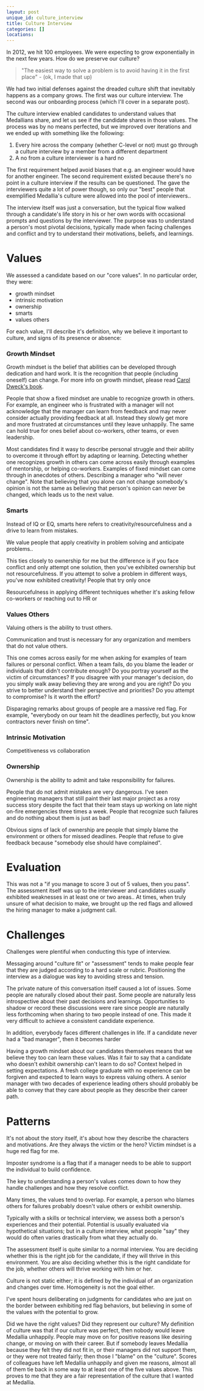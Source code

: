 ```yaml
---
layout: post
unique_id: culture_interview
title: Culture Interview
categories: []
locations: 
---
```


In 2012, we hit 100 employees.  We were expecting to grow exponentially in the next few years.  How do we preserve our culture?

> "The easiest way to solve a problem is to avoid having it in the first place" - (ok, I made that up)

We had two initial defenses against the dreaded culture shift that inevitably happens as a company grows.  The first was our culture interview.  The second was our onboarding process (which I'll cover in a separate post).

The culture interview enabled candidates to understand values that Medallians share, and let us see if the candidate shares in those values.  The process was by no means perfected, but we improved over iterations and we ended up with something like the following:

1. Every hire across the company (whether C-level or not) must go through a culture interview by a member from a different department
2. A no from a culture interviewer is a hard no

The first requirement helped avoid biases that e.g. an engineer would have for another engineer.  The second requirement existed because there's no point in a culture interview if the results can be questioned.  The gave the interviewers quite a lot of power though, so only our "best" people that exemplified Medallia's culture were allowed into the pool of interviewers..

The interview itself was just a conversation, but the typical flow walked through a candidate's life story in his or her own words with occasional prompts and questions by the interviewer.  The purpose was to understand a person's most pivotal decisions, typically made when facing challenges and conflict and try to understand their motivations, beliefs, and learnings.

# Values

We assessed a candidate based on our "core values".  In no particular order, they were:

* growth mindset
* intrinsic motivation
* ownership
* smarts
* values others

For each value, I'll describe it's definition, why we believe it important to culture, and signs of its presence or absence:

### Growth Mindset

Growth mindset is the belief that abilities can be developed through dedication and hard work.  It is the recognition that people (including oneself) can change.  For more info on growth mindset, please read [Carol Dweck's book](https://www.mindsetonline.com/).

People that show a fixed mindset are unable to recognize growth in others.  For example, an engineer who is frustrated with a manager will not acknowledge that the manager can learn from feedback and may never consider actually providing feedback at all.  Instead they slowly get more and more frustrated at circumstances until they leave unhappily.  The same can hold true for ones belief about co-workers, other teams, or even leadership.

Most candidates find it wasy to describe personal struggle and their ability to overcome it through effort by adapting or learning.  Detecting whether one recognizes growth in others can come across easily through examples of mentorship, or helping co-workers.  Examples of fixed mindset can come through in anecdotes of others.  Describing a manager who "will never change".  Note that believing that you alone can not change somebody's opinion is not the same as believing that person's opinion can never be changed, which leads us to the next value.

### Smarts

Instead of IQ or EQ, smarts here refers to creativity/resourcefulness and a drive to learn from mistakes.

We value people that apply creativity in problem solving and anticipate problems..

This ties closely to ownership for me but the difference is if you face conflict and only attempt one solution, then you've exhibited ownership but not resourcefulness.  If you attempt to solve a problem in different ways, you've now exhibited creativity!  People that try only once

Resourcefulness in applying different techniques whether it's asking fellow co-workers or reaching out to HR or

### Values Others

Valuing others is the ability to trust others.

Communication and trust is necessary for any organization and members that do not value others.

This one comes across easily for me when asking for examples of team failures or personal conflict.  When a team fails, do you blame the leader or individuals that didn't contribute enough?  Do you portray yourself as the victim of circumstances?  If you disagree with your manager's decision, do you simply walk away believing they are wrong and you are right?  Do you strive to better understand their perspective and priorities?  Do you attempt to compromise?  Is it worth the effort?

Disparaging remarks about groups of people are a massive red flag.  For example, "everybody on our team hit the  deadlines perfectly, but you know contractors never finish on time".

### Intrinsic Motivation

Competitiveness vs collaboration

### Ownership

Ownership is the ability to admit and take responsibility for failures.

People that do not admit mistakes are very dangerous.  I've seen engineering managers that still paint their last major project as a rosy success story despite the fact that their team stays up working on late night on-fire emergencies three times a week.  People that recognize such failures and do nothing about them is just as bad!

Obvious signs of lack of ownership are people that simply blame the environment or others for missed deadlines.  People that refuse to give feedback because "somebody else should have complained".

# Evaluation

This was not a "if you manage to score 3 out of 5 values, then you pass".  The assessment itself was up to the interviewer and candidates usually exhibited weaknesses in at least one or two areas..  At times, when truly unsure of what decision to make, we brought up the red flags and allowed the hiring manager to make a judgment call.

# Challenges

Challenges were plentiful when conducting this type of interview.

Messaging around "culture fit" or "assessment" tends to make people fear that they are judged according to a hard scale or rubric.  Positioning the interview as a dialogue was key to avoiding stress and tension.

The private nature of this conversation itself caused a lot of issues.  Some people are naturally closed about their past.  Some people are naturally less introspective about their past decisions and learnings.  Opportunities to shadow or record these discussions were rare since people are naturally less forthcoming when sharing to two people instead of one.  This made it very difficult to achieve a consistent candidate experience.

In addition, everybody faces different challenges in life.  If a candidate never had a "bad manager", then it becomes harder

Having a growth mindset about our candidates themselves means that we believe they too can learn these values.  Was it fair to say that a candidate who doesn't exhibit ownership can't learn to do so?  Context helped in setting expectations.  A fresh college graduate with no experience can be forgiven and expected to learn ways to express valuing others.  A senior manager with two decades of experience leading others should probably be able to convey that they care about people as they describe their career path.

# Patterns

It's not about the story itself, it's about how they describe the characters and motivations.  Are they always the victim or the hero?  Victim mindset is a huge red flag for me.

Imposter syndrome is a flag that if a manager needs to be able to support the individual to build confidence.

The key to understanding a person's values comes down to how they handle challenges and how they resolve conflict.

Many times, the values tend to overlap.  For example, a person who blames others for failures probably doesn't  value others or exhibit ownership.

Typically with a skills or technical interview, we assess both a person's experiences and their potential.  Potential is usually evaluated via hypothetical situations; but in a culture interview, what people "say" they would do often varies drastically from what they actually do.

The assessment itself is quite similar to a normal interview.  You are deciding whether this is the right job for the candidate, if they will thrive in this environment.  You are also deciding whether this is the right candidate for the job, whether others will thrive working with him or her.

Culture is not static either; it is defined by the individual of an organization and changes over time.  Homogeneity is not the goal either.

I've spent hours deliberating on judgments for candidates who are just on the border between exhibiting red flag behaviors, but believing in some of the values with the potential to grow.

Did we have the right values?  Did they represent our culture?  My definition of culture was that if our culture was perfect, then nobody would leave Medallia unhappily.  People may move on for positive reasons like desiring change, or moving on with their career.  But if somebody leaves Medallia because they felt they did not fit in, or their managers did not support them, or they were not treated fairly; then those I "blame" on the "culture".  Scores of colleagues have left Medallia unhappily and given me reasons, almost all of them tie back in some way to at least one of the five values above.  This proves to me that they are a fair representation of the culture that I wanted at Medallia.

